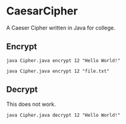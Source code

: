 # CaesarCipher
A Caeser Cipher written in Java for college.

## Encrypt
```
java Cipher.java encrypt 12 "Hello World!"
```

```
java Cipher.java encrypt 12 "file.txt"
```

## Decrypt
This does not work.
```
java Cipher.java decrypt 12 "Hello World!"
```